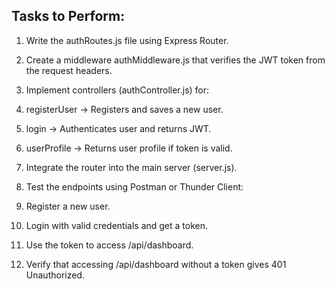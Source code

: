 ## Tasks to Perform:

1. Write the authRoutes.js file using Express Router.

2. Create a middleware authMiddleware.js that verifies the JWT token from the request headers.

3. Implement controllers (authController.js) for:

4. registerUser → Registers and saves a new user.

5. login → Authenticates user and returns JWT.

6. userProfile → Returns user profile if token is valid.

7. Integrate the router into the main server (server.js).

8. Test the endpoints using Postman or Thunder Client:

9. Register a new user.

10. Login with valid credentials and get a token.

11. Use the token to access /api/dashboard.

12. Verify that accessing /api/dashboard without a token gives 401 Unauthorized.